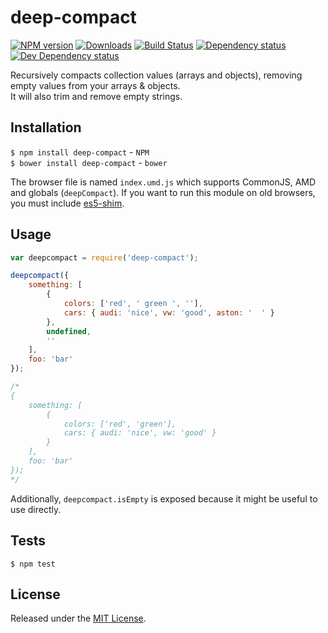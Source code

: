 # deep-compact

[![NPM version][npm-image]][npm-url] [![Downloads][downloads-image]][npm-url] [![Build Status][travis-image]][travis-url] [![Dependency status][david-dm-image]][david-dm-url] [![Dev Dependency status][david-dm-dev-image]][david-dm-dev-url]

[npm-url]:https://npmjs.org/package/deep-compact
[downloads-image]:http://img.shields.io/npm/dm/deep-compact.svg
[npm-image]:http://img.shields.io/npm/v/deep-compact.svg
[travis-url]:https://travis-ci.org/IndigoUnited/js-deep-compact
[travis-image]:http://img.shields.io/travis/IndigoUnited/js-deep-compact/master.svg
[david-dm-url]:https://david-dm.org/IndigoUnited/js-deep-compact
[david-dm-image]:https://img.shields.io/david/IndigoUnited/js-deep-compact.svg
[david-dm-dev-url]:https://david-dm.org/IndigoUnited/js-deep-compact?type=dev
[david-dm-dev-image]:https://img.shields.io/david/dev/IndigoUnited/js-deep-compact.svg

Recursively compacts collection values (arrays and objects), removing empty values from your arrays & objects.   
It will also trim and remove empty strings.


## Installation

`$ npm install deep-compact` - `NPM`   
`$ bower install deep-compact` - `bower`

The browser file is named `index.umd.js` which supports CommonJS, AMD and globals (`deepCompact`).
If you want to run this module on old browsers, you must include [es5-shim](https://github.com/es-shims/es5-shim).



## Usage

```js
var deepcompact = require('deep-compact');

deepcompact({
    something: [
        {
            colors: ['red', ' green ', ''],
            cars: { audi: 'nice', vw: 'good', aston: '  ' }
        },
        undefined,
        ''
    ],
    foo: 'bar'
});

/*
{
    something: [
        {
            colors: ['red', 'green'],
            cars: { audi: 'nice', vw: 'good' }
        }
    ],
    foo: 'bar'
});
*/
```

Additionally, `deepcompact.isEmpty` is exposed because it might be useful to use directly.


## Tests

`$ npm test`


## License

Released under the [MIT License](http://www.opensource.org/licenses/mit-license.php).
